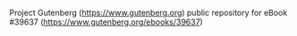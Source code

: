 Project Gutenberg (https://www.gutenberg.org) public repository for eBook #39637 (https://www.gutenberg.org/ebooks/39637)
